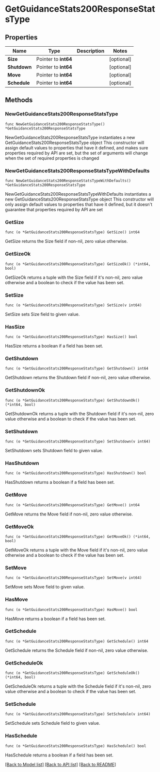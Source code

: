 # GetGuidanceStats200ResponseStatsType

## Properties

Name | Type | Description | Notes
------------ | ------------- | ------------- | -------------
**Size** | Pointer to **int64** |  | [optional] 
**Shutdown** | Pointer to **int64** |  | [optional] 
**Move** | Pointer to **int64** |  | [optional] 
**Schedule** | Pointer to **int64** |  | [optional] 

## Methods

### NewGetGuidanceStats200ResponseStatsType

`func NewGetGuidanceStats200ResponseStatsType() *GetGuidanceStats200ResponseStatsType`

NewGetGuidanceStats200ResponseStatsType instantiates a new GetGuidanceStats200ResponseStatsType object
This constructor will assign default values to properties that have it defined,
and makes sure properties required by API are set, but the set of arguments
will change when the set of required properties is changed

### NewGetGuidanceStats200ResponseStatsTypeWithDefaults

`func NewGetGuidanceStats200ResponseStatsTypeWithDefaults() *GetGuidanceStats200ResponseStatsType`

NewGetGuidanceStats200ResponseStatsTypeWithDefaults instantiates a new GetGuidanceStats200ResponseStatsType object
This constructor will only assign default values to properties that have it defined,
but it doesn't guarantee that properties required by API are set

### GetSize

`func (o *GetGuidanceStats200ResponseStatsType) GetSize() int64`

GetSize returns the Size field if non-nil, zero value otherwise.

### GetSizeOk

`func (o *GetGuidanceStats200ResponseStatsType) GetSizeOk() (*int64, bool)`

GetSizeOk returns a tuple with the Size field if it's non-nil, zero value otherwise
and a boolean to check if the value has been set.

### SetSize

`func (o *GetGuidanceStats200ResponseStatsType) SetSize(v int64)`

SetSize sets Size field to given value.

### HasSize

`func (o *GetGuidanceStats200ResponseStatsType) HasSize() bool`

HasSize returns a boolean if a field has been set.

### GetShutdown

`func (o *GetGuidanceStats200ResponseStatsType) GetShutdown() int64`

GetShutdown returns the Shutdown field if non-nil, zero value otherwise.

### GetShutdownOk

`func (o *GetGuidanceStats200ResponseStatsType) GetShutdownOk() (*int64, bool)`

GetShutdownOk returns a tuple with the Shutdown field if it's non-nil, zero value otherwise
and a boolean to check if the value has been set.

### SetShutdown

`func (o *GetGuidanceStats200ResponseStatsType) SetShutdown(v int64)`

SetShutdown sets Shutdown field to given value.

### HasShutdown

`func (o *GetGuidanceStats200ResponseStatsType) HasShutdown() bool`

HasShutdown returns a boolean if a field has been set.

### GetMove

`func (o *GetGuidanceStats200ResponseStatsType) GetMove() int64`

GetMove returns the Move field if non-nil, zero value otherwise.

### GetMoveOk

`func (o *GetGuidanceStats200ResponseStatsType) GetMoveOk() (*int64, bool)`

GetMoveOk returns a tuple with the Move field if it's non-nil, zero value otherwise
and a boolean to check if the value has been set.

### SetMove

`func (o *GetGuidanceStats200ResponseStatsType) SetMove(v int64)`

SetMove sets Move field to given value.

### HasMove

`func (o *GetGuidanceStats200ResponseStatsType) HasMove() bool`

HasMove returns a boolean if a field has been set.

### GetSchedule

`func (o *GetGuidanceStats200ResponseStatsType) GetSchedule() int64`

GetSchedule returns the Schedule field if non-nil, zero value otherwise.

### GetScheduleOk

`func (o *GetGuidanceStats200ResponseStatsType) GetScheduleOk() (*int64, bool)`

GetScheduleOk returns a tuple with the Schedule field if it's non-nil, zero value otherwise
and a boolean to check if the value has been set.

### SetSchedule

`func (o *GetGuidanceStats200ResponseStatsType) SetSchedule(v int64)`

SetSchedule sets Schedule field to given value.

### HasSchedule

`func (o *GetGuidanceStats200ResponseStatsType) HasSchedule() bool`

HasSchedule returns a boolean if a field has been set.


[[Back to Model list]](../README.md#documentation-for-models) [[Back to API list]](../README.md#documentation-for-api-endpoints) [[Back to README]](../README.md)



